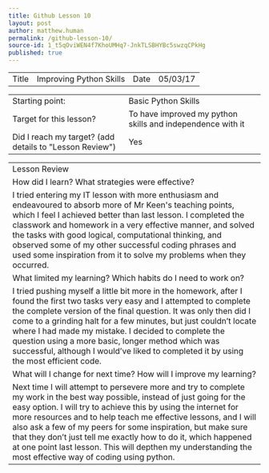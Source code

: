 ```yaml
---
title: Github Lesson 10
layout: post
author: matthew.human
permalink: /github-lesson-10/
source-id: 1_t5qOviWEN4f7KhoUMHq7-JnkTLSBHYBc5swzqCPkHg
published: true
---
```

<table>
  <tr>
    <td>Title</td>
    <td>Improving Python Skills </td>
    <td>Date</td>
    <td>05/03/17</td>
  </tr>
</table>


<table>
  <tr>
    <td>Starting point:</td>
    <td>Basic Python Skills </td>
  </tr>
  <tr>
    <td>Target for this lesson?</td>
    <td>To have improved my python skills and independence with it</td>
  </tr>
  <tr>
    <td>Did I reach my target? 
(add details to "Lesson Review")</td>
    <td> Yes</td>
  </tr>
</table>


<table>
  <tr>
    <td>Lesson Review</td>
  </tr>
  <tr>
    <td>How did I learn? What strategies were effective? </td>
  </tr>
  <tr>
    <td>I tried entering my IT lesson with more enthusiasm and endeavoured to absorb more of Mr Keen's teaching points, which I feel I achieved better than last lesson. I completed the classwork and homework in a very effective manner, and solved the tasks with good logical, computational thinking, and observed some of my other successful coding phrases and used some inspiration from it to solve my problems when they occurred.</td>
  </tr>
  <tr>
    <td>What limited my learning? Which habits do I need to work on? </td>
  </tr>
  <tr>
    <td>I tried pushing myself a little bit more in the homework, after I found the first two tasks very easy and I attempted to complete the complete version of the final question. It was only then did I come to a grinding halt for a few minutes, but just couldn’t locate where I had made my mistake. I decided to complete the question using a more basic, longer method which was successful, although I would’ve liked to completed it by using the most efficient code.</td>
  </tr>
  <tr>
    <td>What will I change for next time? How will I improve my learning?</td>
  </tr>
  <tr>
    <td>Next time I will attempt to persevere more and try to complete my work in the best way possible, instead of just going for the easy option. I will try to achieve this by using the internet for more resources and to help teach me effective lessons, and I will also ask a few of my peers for some inspiration, but make sure that they don’t just tell me exactly how to do it, which happened at one point last lesson. This will depthen my understanding the most effective way of coding using python.</td>
  </tr>
</table>


